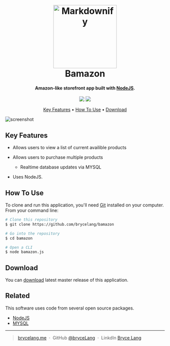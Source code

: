 <h1 align="center">
  <br>
  <a href="http://www.amitmerchant.com/electron-markdownify"><img src="https://encrypted-tbn0.gstatic.com/images?q=tbn:ANd9GcRPTmnEvJwt77nWF_gazXXZtT6tlZcOUkPekWpk4exvUY2TDj1IZw" alt="Markdownify" width="200"></a>
  <br>
  Bamazon
  <br>
</h1>

<h4 align="center"> Amazon-like storefront app  built with <a href="https://javascript.org/" target="_blank">NodeJS</a>.</h4>


<p align="center">

  <a href="">
  <img src="https://img.shields.io/badge/Version-1.0.0-LIGHTBLUE.svg"></a>
  
  <a href="">
    <img src="https://img.shields.io/badge/$-donate-ff69b4.svg?maxAge=2592000&amp;style=flat">
  </a>
</p>

<p align="center">
  <a href="#key-features">Key Features</a> •
  <a href="#how-to-use">How To Use</a> •
  <a href="#download">Download</a> 
</p>

![screenshot](https://thumbs.gfycat.com/ComplicatedWeirdAmericanbulldog-size_restricted.gif)

## Key Features

* Allows users to view a list of current availible products

* Allows users to purchase multiple products
  - Realtime database updates via MYSQL


* Uses NodeJS.

## How To Use

To clone and run this application, you'll need [Git](https://git-scm.com) installed on your computer. From your command line:

```bash
# Clone this repository
$ git clone https://github.com/brycelang/bamazon

# Go into the repository
$ cd bamazon

# Open a CLI
$ node bamazon.js

```

## Download

You can [download](https://github.com/brycelang/bamazon/archive/master.zip) latest master release of this application.

## Related

This software uses code from several open source packages.

- [NodeJS](https://javascript.org/)
- [MYSQL](https://firebase.org)

---

> [brycelang.me](https://www.amitmerchant.com) &nbsp;&middot;&nbsp;
> GitHub [@bryceLang](https://github.com/amitmerchant1990) &nbsp;&middot;&nbsp;
> LinkdIn [Bryce Lang](https://)
